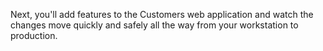 Next, you'll add features to the Customers web application and watch the changes move quickly and safely all the way from your workstation to production.
